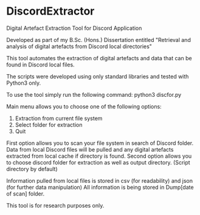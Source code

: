# DiscordExtractor
Digital Artefact Extraction Tool for Discord Application

Developed as part of my B.Sc. (Hons.) Dissertation entitled "Retrieval and analysis of digital artefacts from Discord local directories"

This tool automates the extraction of digital artefacts and data that can be found in Discord local files. 

The scripts were developed using only standard libraries and tested with Python3 only.

To use the tool simply run the following command: python3 discfor.py

Main menu allows you to choose one of the following options:
1. Extraction from current file system
2. Select folder for extraction
3. Quit

First option allows you to scan your file system in search of Discord folder. Data from local Discord files will be pulled and any digital artefacts extracted from local cache if directory is found.
Second option allows you to choose discord folder for extraction as well as output directory. (Script directory by default)

Information pulled from local files is stored in csv (for readability) and json (for further data manipulation)
All information is being stored in Dump[date of scan] folder.

This tool is for research purposes only.
